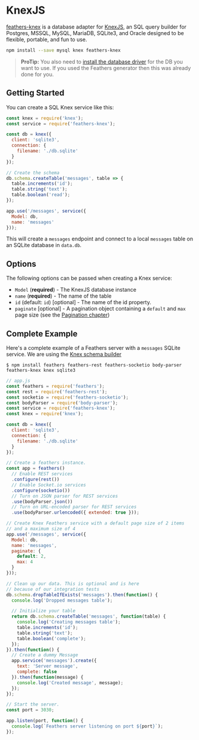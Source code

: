 # KnexJS

[feathers-knex](https://github.com/feathersjs/feathers-knex) is a database adapter for [KnexJS](http://knexjs.org/), an SQL query builder for Postgres, MSSQL, MySQL, MariaDB, SQLite3, and Oracle designed to be flexible, portable, and fun to use.

```bash
npm install --save mysql knex feathers-knex
```

> **ProTip:** You also need to [install the database driver](http://knexjs.org/#Installation-node) for the DB you want to use. If you used the Feathers generator then this was already done for you. 

## Getting Started

You can create a SQL Knex service like this:

```js
const knex = require('knex');
const service = require('feathers-knex');

const db = knex({
  client: 'sqlite3',
  connection: {
    filename: './db.sqlite'
  }
});

// Create the schema
db.schema.createTable('messages', table => {
  table.increments('id');
  table.string('text');
  table.boolean('read');
});

app.use('/messages', service({
  Model: db,
  name: 'messages'
}));
```

This will create a `messages` endpoint and connect to a local `messages` table on an SQLite database in `data.db`.

## Options

The following options can be passed when creating a Knex service:

- `Model` (**required**) - The KnexJS database instance
- `name` (**required**) - The name of the table
- `id` (default: `id`) [optional] - The name of the id property.
- `paginate` [optional] - A pagination object containing a `default` and `max` page size (see the [Pagination chapter](pagination.md))

## Complete Example

Here's a complete example of a Feathers server with a `messages` SQLite service. We are using the [Knex schema builder](http://knexjs.org/#Schema)

```
$ npm install feathers feathers-rest feathers-socketio body-parser feathers-knex knex sqlite3
```

```js
// app.js
const feathers = require('feathers');
const rest = require('feathers-rest');
const socketio = require('feathers-socketio');
const bodyParser = require('body-parser');
const service = require('feathers-knex');
const knex = require('knex');

const db = knex({
  client: 'sqlite3',
  connection: {
    filename: './db.sqlite'
  }
});

// Create a feathers instance.
const app = feathers()
  // Enable REST services
  .configure(rest())
  // Enable Socket.io services
  .configure(socketio())
  // Turn on JSON parser for REST services
  .use(bodyParser.json())
  // Turn on URL-encoded parser for REST services
  .use(bodyParser.urlencoded({ extended: true }));

// Create Knex Feathers service with a default page size of 2 items
// and a maximum size of 4
app.use('/messages', service({
  Model: db,
  name: 'messages',
  paginate: {
    default: 2,
    max: 4
  }
}));

// Clean up our data. This is optional and is here
// because of our integration tests
db.schema.dropTableIfExists('messages').then(function() {
  console.log('Dropped messages table');

  // Initialize your table
  return db.schema.createTable('messages', function(table) {
    console.log('Creating messages table');
    table.increments('id');
    table.string('text');
    table.boolean('complete');
  });
}).then(function() {
  // Create a dummy Message
  app.service('messages').create({
    text: 'Server message',
    complete: false
  }).then(function(message) {
    console.log('Created message', message);
  });
});

// Start the server.
const port = 3030;

app.listen(port, function() {
  console.log(`Feathers server listening on port ${port}`);
});
```
